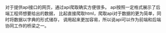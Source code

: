 对于提供api接口的网页，通过api爬取确实方便很多。
api按照一定格式展示了后端工程师想要给出的数据，
比起直接爬取html，爬取api对于数据的更为简单，同时将数据以字典的形式储存，
调用起来更加容易，所以说api可以作为前端和后端协同工作的桥梁之一。
